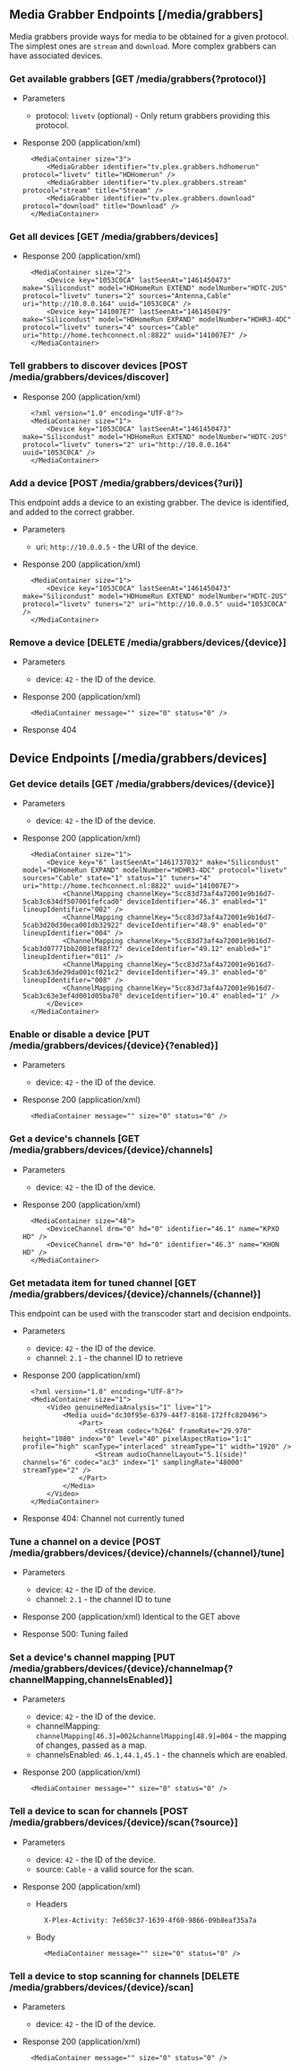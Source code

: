 ## Media Grabber Endpoints [/media/grabbers]

Media grabbers provide ways for media to be obtained for a given protocol. The simplest ones are `stream` and `download`. More complex grabbers can have associated devices.

### Get available grabbers [GET /media/grabbers{?protocol}]

+ Parameters
    + protocol: `livetv` (optional) - Only return grabbers providing this protocol.

+ Response 200 (application/xml)

        <MediaContainer size="3">
            <MediaGrabber identifier="tv.plex.grabbers.hdhomerun" protocol="livetv" title="HDHomerun" />
            <MediaGrabber identifier="tv.plex.grabbers.stream" protocol="stream" title="Stream" />
            <MediaGrabber identifier="tv.plex.grabbers.download" protocol="download" title="Download" />
        </MediaContainer>

### Get all devices [GET /media/grabbers/devices]

+ Response 200 (application/xml)

        <MediaContainer size="2">
            <Device key="1053C0CA" lastSeenAt="1461450473" make="Silicondust" model="HDHomeRun EXTEND" modelNumber="HDTC-2US" protocol="livetv" tuners="2" sources="Antenna,Cable" uri="http://10.0.0.164" uuid="1053C0CA" />
            <Device key="141007E7" lastSeenAt="1461450479" make="Silicondust" model="HDHomeRun EXPAND" modelNumber="HDHR3-4DC" protocol="livetv" tuners="4" sources="Cable" uri="http://home.techconnect.nl:8822" uuid="141007E7" />
        </MediaContainer>

### Tell grabbers to discover devices [POST /media/grabbers/devices/discover]

+ Response 200 (application/xml)

        <?xml version="1.0" encoding="UTF-8"?>
        <MediaContainer size="1">
            <Device key="1053C0CA" lastSeenAt="1461450473" make="Silicondust" model="HDHomeRun EXTEND" modelNumber="HDTC-2US" protocol="livetv" tuners="2" uri="http://10.0.0.164" uuid="1053C0CA" />
        </MediaContainer>

### Add a device  [POST /media/grabbers/devices{?uri}]

This endpoint adds a device to an existing grabber. The device is identified, and added to the correct grabber.

+ Parameters
    + uri: `http://10.0.0.5` - the URI of the device.

+ Response 200 (application/xml)

        <MediaContainer size="1">
            <Device key="1053C0CA" lastSeenAt="1461450473" make="Silicondust" model="HDHomeRun EXTEND" modelNumber="HDTC-2US" protocol="livetv" tuners="2" uri="http://10.0.0.5" uuid="1053C0CA" />
        </MediaContainer>

### Remove a device [DELETE /media/grabbers/devices/{device}]

+ Parameters
    + device: `42` - the ID of the device.

+ Response 200 (application/xml)

        <MediaContainer message="" size="0" status="0" />

+ Response 404

## Device Endpoints [/media/grabbers/devices]


### Get device details [GET /media/grabbers/devices/{device}]

+ Parameters
    + device: `42` - the ID of the device.

+ Response 200 (application/xml)

        <MediaContainer size="1">
            <Device key="6" lastSeenAt="1461737032" make="Silicondust" model="HDHomeRun EXPAND" modelNumber="HDHR3-4DC" protocol="livetv" sources="Cable" state="1" status="1" tuners="4" uri="http://home.techconnect.nl:8822" uuid="141007E7">
                <ChannelMapping channelKey="5cc83d73af4a72001e9b16d7-5cab3c634df507001fefcad0" deviceIdentifier="46.3" enabled="1" lineupIdentifier="002" />
                <ChannelMapping channelKey="5cc83d73af4a72001e9b16d7-5cab3d20d30eca001db32922" deviceIdentifier="48.9" enabled="0" lineupIdentifier="004" />
                <ChannelMapping channelKey="5cc83d73af4a72001e9b16d7-5cab3d07771bb2001ef88f72" deviceIdentifier="49.12" enabled="1" lineupIdentifier="011" />
                <ChannelMapping channelKey="5cc83d73af4a72001e9b16d7-5cab3c63de29da001cf021c2" deviceIdentifier="49.3" enabled="0" lineupIdentifier="008" />
                <ChannelMapping channelKey="5cc83d73af4a72001e9b16d7-5cab3c63e3ef4d001d05ba70" deviceIdentifier="10.4" enabled="1" />
            </Device>
        </MediaContainer>

### Enable or disable a device [PUT /media/grabbers/devices/{device}{?enabled}]

+ Parameters
    + device: `42` - the ID of the device.

+ Response 200 (application/xml)

        <MediaContainer message="" size="0" status="0" />

### Get a device's channels [GET /media/grabbers/devices/{device}/channels]

+ Parameters
    + device: `42` - the ID of the device.

+ Response 200 (application/xml)

        <MediaContainer size="48">
            <DeviceChannel drm="0" hd="0" identifier="46.1" name="KPXO HD" />
            <DeviceChannel drm="0" hd="0" identifier="46.3" name="KHON HD" />
        </MediaContainer>

### Get metadata item for tuned channel [GET /media/grabbers/devices/{device}/channels/{channel}]

This endpoint can be used with the transcoder start and decision endpoints.

+ Parameters
    + device: `42` - the ID of the device.
    + channel: `2.1` - the channel ID to retrieve

+ Response 200 (application/xml)

        <?xml version="1.0" encoding="UTF-8"?>
        <MediaContainer size="1">
            <Video genuineMediaAnalysis="1" live="1">
                <Media uuid="dc30f95e-6379-44f7-8168-172ffc820496">
                    <Part>
                        <Stream codec="h264" frameRate="29.970" height="1080" index="0" level="40" pixelAspectRatio="1:1" profile="high" scanType="interlaced" streamType="1" width="1920" />
                        <Stream audioChannelLayout="5.1(side)" channels="6" codec="ac3" index="1" samplingRate="48000" streamType="2" />
                    </Part>
                </Media>
            </Video>
        </MediaContainer>

+ Response 404: Channel not currently tuned

### Tune a channel on a device [POST /media/grabbers/devices/{device}/channels/{channel}/tune]

+ Parameters
    + device: `42` - the ID of the device.
    + channel: `2.1` - the channel ID to tune

+ Response 200 (application/xml)
    Identical to the GET above
+ Response 500: Tuning failed

### Set a device's channel mapping [PUT /media/grabbers/devices/{device}/channelmap{?channelMapping,channelsEnabled}]

+ Parameters
    + device: `42` - the ID of the device.
    + channelMapping: `channelMapping[46.3]=002&channelMapping[48.9]=004` - the mapping of changes, passed as a map.
    + channelsEnabled: `46.1,44.1,45.1` - the channels which are enabled.

+ Response 200 (application/xml)

        <MediaContainer message="" size="0" status="0" />

### Tell a device to scan for channels [POST /media/grabbers/devices/{device}/scan{?source}]

+ Parameters
    + device: `42` - the ID of the device.
    + source: `Cable` - a valid source for the scan.

+ Response 200 (application/xml)

    + Headers

            X-Plex-Activity: 7e650c37-1639-4f60-9866-09b8eaf35a7a

    + Body

            <MediaContainer message="" size="0" status="0" />

### Tell a device to stop scanning for channels [DELETE /media/grabbers/devices/{device}/scan]

+ Parameters
    + device: `42` - the ID of the device.

+ Response 200 (application/xml)

        <MediaContainer message="" size="0" status="0" />
